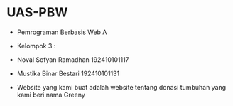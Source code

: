 # UAS-PBW

- Pemrograman Berbasis Web A
- Kelompok 3 :
- Noval Sofyan Ramadhan 192410101117
- Mustika Binar Bestari 192410101131

- Website yang kami buat adalah website tentang donasi tumbuhan yang kami beri nama Greeny
